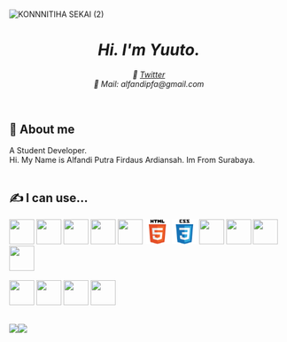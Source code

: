 # 
![KONNNITIHA SEKAI (2)](https://cardivo.vercel.app/api?name=Alfandi%20Putra&description=A%20%20Unknown%20Developer&image=https://avatars.githubusercontent.com/u/76986955?v=4=4?v=4&backgroundColor=%23dbe7f0&instagram=skkyvview&twitter=crashkeyboard&pattern=topography&colorPattern=%234d85b3&fontColor=%23172836&iconColor=%23172836&opacity=0.3)
<h1 align='center'><i>  Hi. I'm Yuuto.</i></h1>
<p align='center'>
<i>
  🐓 <a href="https://twitter.com/crashkeyboard">Twitter</a><br>
  📧 <a>Mail: alfandipfa@gmail.com</a>
  </i>
</p>
<br>

## 🤔 About me

A Student Developer. <br> 
Hi. My Name is Alfandi Putra Firdaus Ardiansah. Im From Surabaya.<br>
<br>

## ✍ I can use...
<p align='left'>
  <img src='https://upload.wikimedia.org/wikipedia/commons/5/5f/Windows_logo_-_2012.svg' width='45' height='45'/>
  <img src='https://upload.wikimedia.org/wikipedia/commons/thumb/9/9e/CentOS_Graphical_Symbol.svg/1200px-CentOS_Graphical_Symbol.svg.png' width='45' height='45'/>
  <img src='https://upload.wikimedia.org/wikipedia/commons/9/9e/UbuntuCoF.svg' width='45' height='45'/>
  <img src='https://upload.wikimedia.org/wikipedia/commons/a/a5/Archlinux-icon-crystal-64.svg' width='45' height='45'/>
  <img src='https://upload.wikimedia.org/wikipedia/commons/4/4b/Kali_Linux_2.0_wordmark.svg' width='45' height='45'/>
  <img src='https://raw.githubusercontent.com/devicons/devicon/master/icons/html5/html5-original-wordmark.svg' width='45' height='45'/>
  <img src='https://raw.githubusercontent.com/devicons/devicon/master/icons/css3/css3-original-wordmark.svg' width='45' height='45'/>
  <img src='https://upload.wikimedia.org/wikipedia/commons/c/c3/Python-logo-notext.svg' width='45' height='45'/>
  <img src='https://upload.wikimedia.org/wikipedia/commons/1/18/C_Programming_Language.svg' width='45' height='45'/>
  <img src='https://cdnlogo.com/logos/c/27/c.svg' width='45' height='45'/>
  <img src='http://cdn.onlinewebfonts.com/svg/img_431824.png' width='45' height='45'/>
</p>
<p align='left'>
  <img src='https://upload.wikimedia.org/wikipedia/commons/1/1d/PyCharm_Icon.svg' width='45' height='45'/>
  <img src='https://upload.wikimedia.org/wikipedia/commons/thumb/9/9c/IntelliJ_IDEA_Icon.svg/2048px-IntelliJ_IDEA_Icon.svg.png' width='45' height='45'/>
  <img src='https://upload.wikimedia.org/wikipedia/commons/9/9a/Visual_Studio_Code_1.35_icon.svg' width='45' height='45'/>
  <img src='https://upload.wikimedia.org/wikipedia/commons/5/59/Visual_Studio_Icon_2019.svg' width='45' height='45'/>
</p>
<br>

<a href="https://github.com/anuraghazra/github-readme-stats">
  <img align="left" src="https://github-readme-stats.vercel.app/api?username=0x32bit&theme=dark&count_private=true" />
</a>
<a href="https://github.com/anuraghazra/github-readme-stats">
  <img align="left" src="https://github-readme-stats.vercel.app/api/top-langs/?username=0x32bit&layout=compact&theme=dark&count_private=true" />
</a>
